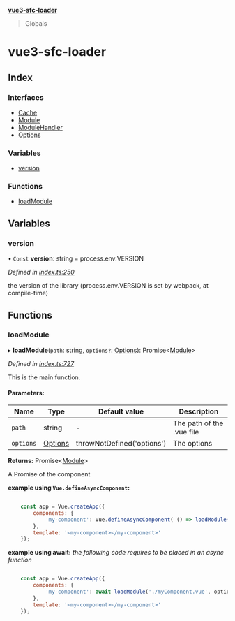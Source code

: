 **[vue3-sfc-loader](README.md)**

> Globals

# vue3-sfc-loader

## Index

### Interfaces

* [Cache](interfaces/cache.md)
* [Module](interfaces/module.md)
* [ModuleHandler](interfaces/modulehandler.md)
* [Options](interfaces/options.md)

### Variables

* [version](README.md#version)

### Functions

* [loadModule](README.md#loadmodule)

## Variables

### version

• `Const` **version**: string = process.env.VERSION

*Defined in [index.ts:250](https://github.com/FranckFreiburger/vue3-sfc-loader/blob/bbc22aa/src/index.ts#L250)*

the version of the library (process.env.VERSION is set by webpack, at compile-time)

## Functions

### loadModule

▸ **loadModule**(`path`: string, `options?`: [Options](interfaces/options.md)): Promise\<[Module](interfaces/module.md)>

*Defined in [index.ts:727](https://github.com/FranckFreiburger/vue3-sfc-loader/blob/bbc22aa/src/index.ts#L727)*

This is the main function.

#### Parameters:

Name | Type | Default value | Description |
------ | ------ | ------ | ------ |
`path` | string | - | The path of the .vue file |
`options` | [Options](interfaces/options.md) | throwNotDefined('options') | The options |

**Returns:** Promise\<[Module](interfaces/module.md)>

A Promise of the component

**example using `Vue.defineAsyncComponent`:**
```javascript

	const app = Vue.createApp({
		components: {
			'my-component': Vue.defineAsyncComponent( () => loadModule('./myComponent.vue', options) )
		},
		template: '<my-component></my-component>'
	});

```

**example using await:**
_the following code requires to be placed in an async function_

```javascript

	const app = Vue.createApp({
		components: {
			'my-component': await loadModule('./myComponent.vue', options)
		},
		template: '<my-component></my-component>'
	});

```
